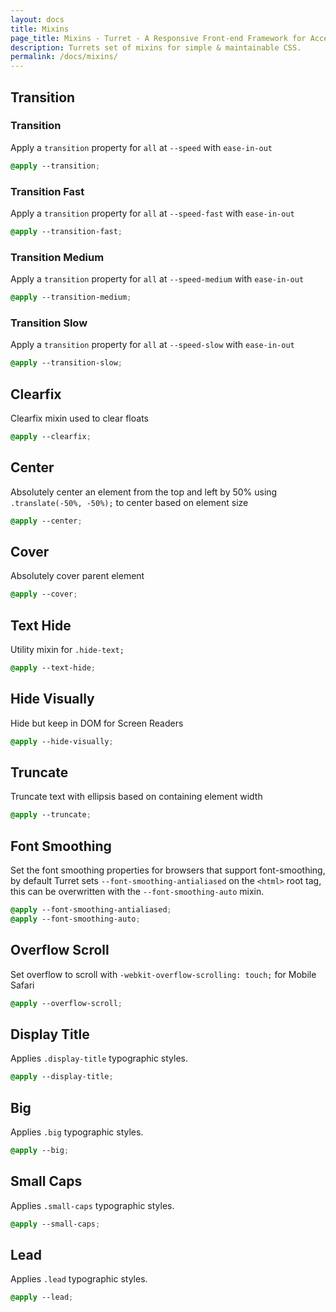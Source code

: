 ```yaml
---
layout: docs
title: Mixins
page_title: Mixins - Turret - A Responsive Front-end Framework for Accessible and Semantic Websites
description: Turrets set of mixins for simple & maintainable CSS.
permalink: /docs/mixins/
---
```


## Transition

### Transition

Apply a `transition` property for `all` at `--speed` with `ease-in-out`

```scss
@apply --transition;
```

### Transition Fast

Apply a `transition` property for `all` at `--speed-fast` with `ease-in-out`

```scss
@apply --transition-fast;
```

### Transition Medium

Apply a `transition` property for `all` at `--speed-medium` with `ease-in-out`

```scss
@apply --transition-medium;
```

### Transition Slow

Apply a `transition` property for `all` at `--speed-slow` with `ease-in-out`

```scss
@apply --transition-slow;
```

## Clearfix

Clearfix mixin used to clear floats

```scss
@apply --clearfix;
```

## Center

Absolutely center an element from the top and left by 50% using `.translate(-50%, -50%);` to center based on element size

```scss
@apply --center;
```

## Cover

Absolutely cover parent element

```scss
@apply --cover;
```

## Text Hide

Utility mixin for `.hide-text;`

```scss
@apply --text-hide;
```

## Hide Visually

Hide but keep in DOM for Screen Readers

```scss
@apply --hide-visually;
```

## Truncate

Truncate text with ellipsis based on containing element width

```scss
@apply --truncate;
```

## Font Smoothing

Set the font smoothing properties for browsers that support font-smoothing, by default Turret sets `--font-smoothing-antialiased` on the `<html>` root tag, this can be overwritten with the `--font-smoothing-auto` mixin.

```scss
@apply --font-smoothing-antialiased;
@apply --font-smoothing-auto;
```

## Overflow Scroll

Set overflow to scroll with `-webkit-overflow-scrolling: touch;` for Mobile Safari

```scss
@apply --overflow-scroll;
```

## Display Title

Applies `.display-title` typographic styles.

```scss
@apply --display-title;
```

## Big

Applies `.big` typographic styles.

```scss
@apply --big;
```

## Small Caps

Applies `.small-caps` typographic styles.

```scss
@apply --small-caps;
```

## Lead

Applies `.lead` typographic styles.

```scss
@apply --lead;
```